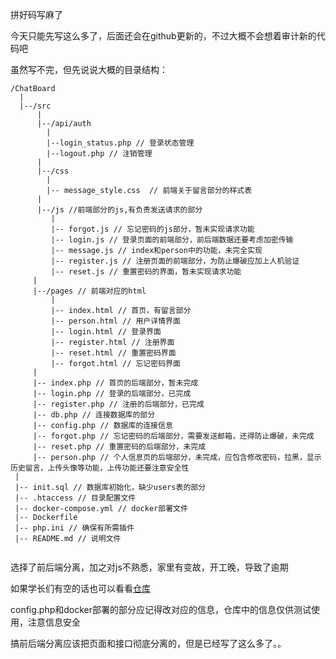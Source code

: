 拼好码写麻了

今天只能先写这么多了，后面还会在github更新的，不过大概不会想着审计新的代码吧

虽然写不完，但先说说大概的目录结构：

```
/ChatBoard
  |
  |--/src
      |
      |--/api/auth
        |
        |--login_status.php // 登录状态管理
        |--logout.php // 注销管理
      |
      |--/css
        |
        |-- message_style.css  // 前端关于留言部分的样式表
      |
      |--/js //前端部分的js,有负责发送请求的部分
         |
         |-- forgot.js // 忘记密码的js部分，暂未实现请求功能
         |-- login.js // 登录页面的前端部分，前后端数据还要考虑加密传输
         |-- message.js // index和person中的功能，未完全实现
         |-- register.js // 注册页面的前端部分，为防止爆破应加上人机验证
         |-- reset.js // 重置密码的界面，暂未实现请求功能
     |
     |--/pages // 前端对应的html
         |
         |-- index.html // 首页，有留言部分
         |-- person.html // 用户详情界面
         |-- login.html // 登录界面
         |-- register.html // 注册界面
         |-- reset.html // 重置密码界面
         |-- forgot.html // 忘记密码界面
     |
     |-- index.php // 首页的后端部分，暂未完成
     |-- login.php // 登录的后端部分，已完成
     |-- register.php // 注册的后端部分，已完成
     |-- db.php // 连接数据库的部分
     |-- config.php // 数据库的连接信息
     |-- forgot.php // 忘记密码的后端部分，需要发送邮箱，还得防止爆破，未完成
     |-- reset.php // 重置密码的后端部分，未完成
     |-- person.php // 个人信息页的后端部分，未完成，应包含修改密码，拉黑，显示历史留言，上传头像等功能，上传功能还要注意安全性
 |
 |-- init.sql // 数据库初始化，缺少users表的部分
 |-- .htaccess // 目录配置文件
 |-- docker-compose.yml // docker部署文件
 |-- Dockerfile
 |-- php.ini // 确保有所需插件
 |-- README.md // 说明文件
 
```

选择了前后端分离，加之对js不熟悉，家里有变故，开工晚，导致了逾期

如果学长们有空的话也可以看看[仓库](https://github.com/24kcsplus/ChatBoard)

config.php和docker部署的部分应记得改对应的信息，仓库中的信息仅供测试使用，注意信息安全

搞前后端分离应该把页面和接口彻底分离的，但是已经写了这么多了。。